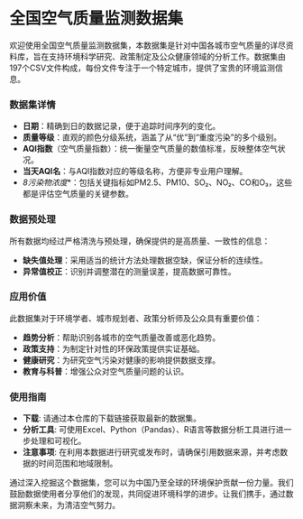 # 全国空气质量监测数据集

欢迎使用全国空气质量监测数据集，本数据集是针对中国各城市空气质量的详尽资料库，旨在支持环境科学研究、政策制定及公众健康领域的分析工作。数据集由197个CSV文件构成，每份文件专注于一个特定城市，提供了宝贵的环境监测信息。

### 数据集详情

- **日期**：精确到日的数据记录，便于追踪时间序列的变化。
- **质量等级**：直观的颜色分级系统，涵盖了从“优”到“重度污染”的多个级别。
- **AQI指数**（空气质量指数）：统一衡量空气质量的数值标准，反映整体空气状况。
- **当天AQI名**：与AQI指数对应的等级名称，方便非专业用户理解。
- *8污染物浓度**：包括关键指标如PM2.5、PM10、SO₂、NO₂、CO和O₃，这些都是评估空气质量的关键参数。

### 数据预处理

所有数据均经过严格清洗与预处理，确保提供的是高质量、一致性的信息：
- **缺失值处理**：采用适当的统计方法处理数据空缺，保证分析的连续性。
- **异常值校正**：识别并调整潜在的测量误差，提高数据可靠性。

### 应用价值

此数据集对于环境学者、城市规划者、政策分析师及公众具有重要价值：
- **趋势分析**：帮助识别各城市的空气质量改善或恶化趋势。
- **政策支持**：为制定针对性的环保政策提供实证基础。
- **健康研究**：为研究空气污染对健康的影响提供数据支撑。
- **教育与科普**：增强公众对空气质量问题的认识。

### 使用指南

- **下载**: 请通过本仓库的下载链接获取最新的数据集。
- **分析工具**: 可使用Excel、Python（Pandas）、R语言等数据分析工具进行进一步处理和可视化。
- **注意事项**: 在利用本数据进行研究或发布时，请确保引用数据来源，并考虑数据的时间范围和地域限制。

通过深入挖掘这个数据集，您可以为中国乃至全球的环境保护贡献一份力量。我们鼓励数据使用者分享他们的发现，共同促进环境科学的进步。让我们携手，通过数据洞察未来，为清洁空气努力。
